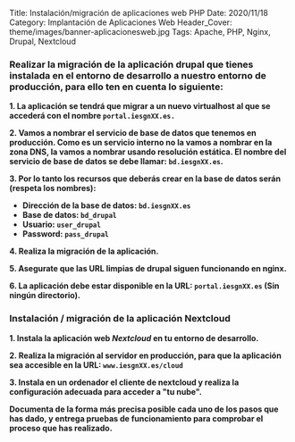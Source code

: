 Title: Instalación/migración de aplicaciones web PHP
Date: 2020/11/18
Category: Implantación de Aplicaciones Web
Header_Cover: theme/images/banner-aplicacionesweb.jpg
Tags: Apache, PHP, Nginx, Drupal, Nextcloud

### Realizar la migración de la aplicación drupal que tienes instalada en el entorno de desarrollo a nuestro entorno de producción, para ello ten en cuenta lo siguiente:

**1. La aplicación se tendrá que migrar a un nuevo virtualhost al que se accederá con el nombre `portal.iesgnXX.es.`**



**2. Vamos a nombrar el servicio de base de datos que tenemos en producción. Como es un servicio interno no la vamos a nombrar en la zona DNS, la vamos a nombrar usando resolución estática. El nombre del servicio de base de datos se debe llamar: `bd.iesgnXX.es`.**



**3. Por lo tanto los recursos que deberás crear en la base de datos serán (respeta los nombres):**

- **Dirección de la base de datos: `bd.iesgnXX.es`**
- **Base de datos: `bd_drupal`**
- **Usuario: `user_drupal`**
- **Password: `pass_drupal`**

**4. Realiza la migración de la aplicación.**



**5. Asegurate que las URL limpias de drupal siguen funcionando en nginx.**



**6. La aplicación debe estar disponible en la URL: `portal.iesgnXX.es` (Sin ningún directorio).**

### Instalación / migración de la aplicación Nextcloud

**1. Instala la aplicación web *Nextcloud* en tu entorno de desarrollo.**



**2. Realiza la migración al servidor en producción, para que la aplicación sea accesible en la URL: `www.iesgnXX.es/cloud`**



**3. Instala en un ordenador el cliente de nextcloud y realiza la configuración adecuada para acceder a "tu nube".**




**Documenta de la forma más precisa posible cada uno de los pasos que has dado, y entrega pruebas de funcionamiento para comprobar el proceso que has realizado.**
